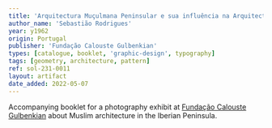 ```yaml
---
title: 'Arquitectura Muçulmana Peninsular e sua influência na Arquitectura Cristã'
author_name: 'Sebastião Rodrigues'
year: y1962
origin: Portugal
publisher: 'Fundação Calouste Gulbenkian'
types: [catalogue, booklet, 'graphic-design', typography]
tags: [geometry, architecture, pattern]
ref: sol-231-0011
layout: artifact
date_added: 2022-05-07
---
```

Accompanying booklet for a photography exhibit at <a class="text-cat-link publisher" href="/publishers/Fundação Calouste Gulbenkian/">Fundação Calouste Gulbenkian</a> about Muslim architecture in the Iberian Peninsula.
